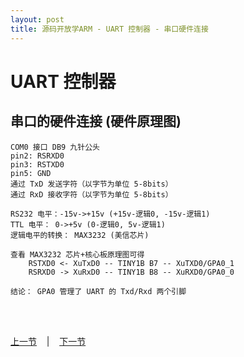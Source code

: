 ```yaml
---
layout: post
title: 源码开放学ARM - UART 控制器 - 串口硬件连接
---
```


# UART 控制器 
## 串口的硬件连接 (硬件原理图)
	COM0 接口 DB9 九针公头
	pin2: RSRXD0
	pin3: RSTXD0
	pin5: GND
	通过 TxD 发送字符（以字节为单位 5-8bits）
	通过 RxD 接收字符（以字节为单位 5-8bits）

	RS232 电平：-15v->+15v (+15v-逻辑0, -15v-逻辑1)
	TTL 电平： 0->+5v (0-逻辑0, 5v-逻辑1)
	逻辑电平的转换： MAX3232 (美信芯片)

	查看 MAX3232 芯片+核心板原理图可得
		RSTXD0 <- XuTxD0 -- TINY1B B7 -- XuTXD0/GPA0_1
		RSRXD0 -> XuRxD0 -- TINY1B B8 -- XuRXD0/GPA0_0

	结论： GPA0 管理了 UART 的 Txd/Rxd 两个引脚
	

<br> <br> 
<div> <a href="chp4-4.html">上一节</a> &nbsp;&nbsp; | &nbsp;&nbsp; <a href="chp5-2.html">下一节</a> </div> <br> <br>
